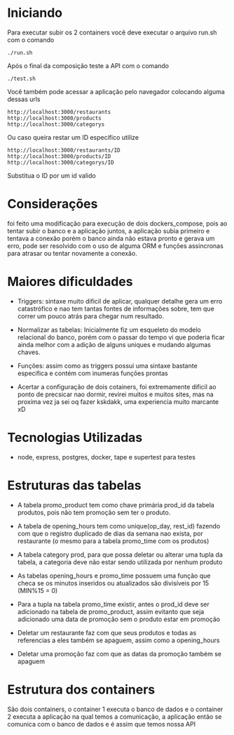 # Iniciando

Para executar subir os 2 containers você deve executar o arquivo run.sh com o comando 
    
    ./run.sh

Após o final da composição teste a API com o comando

    ./test.sh

Você também pode acessar a aplicação pelo navegador colocando alguma dessas urls

    http://localhost:3000/restaurants
    http://localhost:3000/products
    http://localhost:3000/categorys

Ou caso queira restar um ID especifico utilize

    http://localhost:3000/restaurants/ID
    http://localhost:3000/products/ID
    http://localhost:3000/categorys/ID

Substitua o ID por um id valido

# Considerações 

foi feito uma modificação para execução de dois dockers_compose, pois ao tentar subir o banco e a aplicação juntos, a aplicação subia primeiro e tentava a conexão porém o banco ainda não estava pronto e gerava um erro, pode ser resolvido com o uso de alguma ORM e funções assincronas para atrasar ou tentar novamente a conexão.
    
# Maiores dificuldades

- Triggers: sintaxe muito dificil de aplicar, qualquer detalhe gera um erro catastrófico e
    nao tem tantas fontes de informações sobre, tem que correr um pouco atrás para chegar num resultado.
- Normalizar as tabelas: Inicialmente fiz um esqueleto do modelo relacional do banco, porém com o passar do tempo vi que poderia ficar ainda melhor com a adição de alguns uniques e mudando algumas chaves.

- Funções: assim como as triggers possui uma sintaxe bastante especifica e contém com inumeras funções prontas

- Acertar a configuração de dois cotainers, foi extremamente dificil ao ponto de precsicar nao dormir, revirei muitos e muitos sites, mas na proxima vez ja sei oq fazer kskdakk, uma experiencia muito marcante xD

# Tecnologias Utilizadas

- node, express, postgres, docker, tape e supertest para testes

# Estruturas das tabelas

- A tabela promo_product tem como chave primária prod_id da tabela produtos, pois não tem promoção sem ter o produto.
    
- A tabela de opening_hours tem como unique(op_day, rest_id) fazendo com que o registro duplicado de dias da semana nao exista, por restaurante (o mesmo para a tabela promo_time com os produtos)

- A tabela category prod, para que possa deletar ou alterar uma tupla da tabela, a categoria deve não estar sendo utilizada por nenhum produto

- As tabelas opening_hours e promo_time possuem uma função que checa se os minutos inseridos ou atualizados são divisíveis por 15 (MIN%15 = 0)

- Para a tupla na tabela promo_time existir, antes o prod_id deve ser adicionado na tabela de promo_product, assim evitanto que seja adicionado uma data de promoção sem o produto estar em promoção

- Deletar um restaurante faz com que seus produtos e todas as referencias a eles também se apaguem, assim como a opening_hours

- Deletar uma promoção faz com que as datas da promoção também se apaguem

# Estrutura dos containers 

São dois containers, o container 1 executa o banco de dados e o container 2 executa a aplicação na qual temos a comunicação, a aplicação então se comunica com o banco de dados e é assim que temos nossa API

